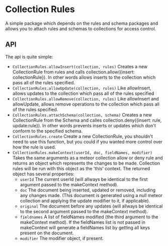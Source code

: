 Collection Rules
====================

A simple package which depends on the rules and schema packages and allows you to attach rules and schemas to collections for access control.

API
--------------------
The api is quite simple:
 - `CollectionRules.allowInsert(collection, rules)` Creates a new CollectionRule from rules and calls collection.allow({insert: collectionRule}). In other words allows inserts to the collection which pass all of the rules specified.
 - `CollectionRules.allowUpdate(collection, rules)` Like allowInsert, allows updates to the collection which pass all of the rules specified
 - `CollectionRules.allowRemove(collection, rules)` Like allowInsert and allowUpdate, allows remove operations to the collection which pass all of the rules specified.
 - `CollectionRules.attachSchema(collection, schema)` Creates a new CollectionRule from the Schema and calles collection.deny({insert: rule, update:rule}). In other words prevents inserts or updates which don't conform to the specified schema.
 - `CollectionRules.create` Create a new CollectionRule, you shouldn't need to use this function, but you could if you wanted more control over how the rule is used.
 - `CollectionRules.makeContext(userId, doc, fieldNames, modifier)` Takes the same arguments as a meteor collection allow or deny rule and returns an object which represents the changes to be made. Collection rules will be run with this object as the 'this' context. The returned object has several properties:
     + `userId` The current userId (will allways be identical to the first argument passed to the makeContext method).
     + `doc` The document being inserted, updated or removed, including any changes made. (This document is generated using a null meteor collection and applying the update modifier to it, if applicable).
     + `original` The document before any updates (will allways be identical to the second argument passed to the makeContext method).
     + `fieldnames` A list of fieldNames modified (the third argument to the makeContext method). If the fieldNames list is not passed in makeContext will generate a fieldNames list by getting all keys present on the document.
     + `modifier` The modifier object, if present.
